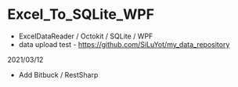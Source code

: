 # Excel_To_SQLite_WPF
 
* ExcelDataReader / Octokit / SQLite / WPF
* data upload test - https://github.com/SiLuYot/my_data_repository

2021/03/12
* Add Bitbuck / RestSharp
